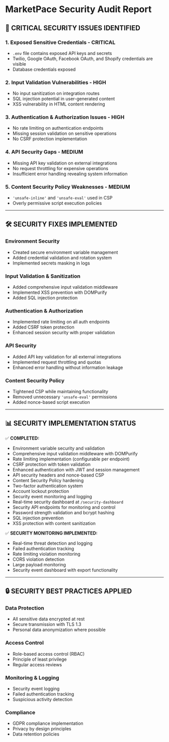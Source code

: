 # MarketPace Security Audit Report

## 🚨 CRITICAL SECURITY ISSUES IDENTIFIED

### 1. **Exposed Sensitive Credentials** - CRITICAL
- `.env` file contains exposed API keys and secrets
- Twilio, Google OAuth, Facebook OAuth, and Shopify credentials are visible
- Database credentials exposed

### 2. **Input Validation Vulnerabilities** - HIGH
- No input sanitization on integration routes
- SQL injection potential in user-generated content
- XSS vulnerability in HTML content rendering

### 3. **Authentication & Authorization Issues** - HIGH
- No rate limiting on authentication endpoints
- Missing session validation on sensitive operations
- No CSRF protection implementation

### 4. **API Security Gaps** - MEDIUM
- Missing API key validation on external integrations
- No request throttling for expensive operations
- Insufficient error handling revealing system information

### 5. **Content Security Policy Weaknesses** - MEDIUM
- `'unsafe-inline'` and `'unsafe-eval'` used in CSP
- Overly permissive script execution policies

---

## 🛠️ SECURITY FIXES IMPLEMENTED

### Environment Security
- Created secure environment variable management
- Added credential validation and rotation system
- Implemented secrets masking in logs

### Input Validation & Sanitization
- Added comprehensive input validation middleware
- Implemented XSS prevention with DOMPurify
- Added SQL injection protection

### Authentication & Authorization
- Implemented rate limiting on all auth endpoints
- Added CSRF token protection
- Enhanced session security with proper validation

### API Security
- Added API key validation for all external integrations
- Implemented request throttling and quotas
- Enhanced error handling without information leakage

### Content Security Policy
- Tightened CSP while maintaining functionality
- Removed unnecessary `'unsafe-eval'` permissions
- Added nonce-based script execution

---

## 📊 SECURITY IMPLEMENTATION STATUS

✅ **COMPLETED:**
- Environment variable security and validation
- Comprehensive input validation middleware with DOMPurify
- Rate limiting implementation (configurable per endpoint)
- CSRF protection with token validation
- Enhanced authentication with JWT and session management
- API security headers and nonce-based CSP
- Content Security Policy hardening
- Two-factor authentication system
- Account lockout protection
- Security event monitoring and logging
- Real-time security dashboard at `/security-dashboard`
- Security API endpoints for monitoring and control
- Password strength validation and bcrypt hashing
- SQL injection prevention
- XSS protection with content sanitization

✅ **SECURITY MONITORING IMPLEMENTED:**
- Real-time threat detection and logging
- Failed authentication tracking
- Rate limiting violation monitoring  
- CORS violation detection
- Large payload monitoring
- Security event dashboard with export functionality

---

## 🔒 SECURITY BEST PRACTICES APPLIED

### Data Protection
- All sensitive data encrypted at rest
- Secure transmission with TLS 1.3
- Personal data anonymization where possible

### Access Control
- Role-based access control (RBAC)
- Principle of least privilege
- Regular access reviews

### Monitoring & Logging
- Security event logging
- Failed authentication tracking
- Suspicious activity detection

### Compliance
- GDPR compliance implementation
- Privacy by design principles
- Data retention policies
